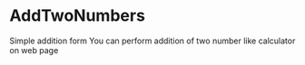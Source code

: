 # AddTwoNumbers
Simple addition form
You can perform addition of two number like calculator on web page 
